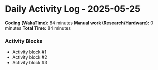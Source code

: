 # Daily Activity Log - 2025-05-25

**Coding (WakaTime):** 84 minutes
**Manual work (Research/Hardware):** 0 minutes
**Total Time:** 84 minutes

### Activity Blocks
- Activity block #1
- Activity block #2
- Activity block #3
